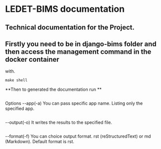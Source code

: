 LEDET-BIMS documentation
==============================

## Technical documentation for the Project.

## Firstly you need to be in django-bims folder and then access the management command in the docker container
 with.

 ```make shell```


**Then to generated the documentation run **
```python manage.py listing_models --output docs/index.rst
```

Options
--app(-a)
You can pass specific app name. Listing only the specified app.

``` python manage.py listing_models --app fish
```
--output(-o)
It writes the results to the specified file.

```python manage.py listing_models --output index.rst
```
--format(-f)
You can choice output format. rst (reStructuredText) or md (Markdown). Default format is rst.

```python manage.py listing_models --format md
```




